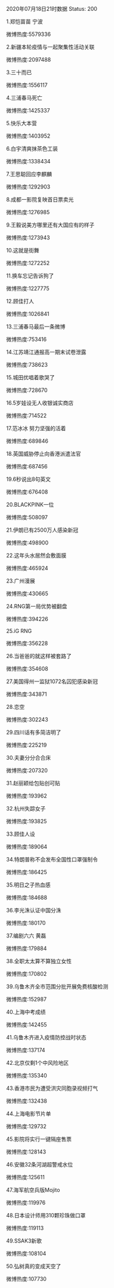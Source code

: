 2020年07月18日21时数据
Status: 200

1.郑恺苗苗 宁波

微博热度:5579336

2.新疆本轮疫情与一起聚集性活动关联

微博热度:2097488

3.三十而已

微博热度:1556117

4.三浦春马死亡

微博热度:1425337

5.快乐大本营

微博热度:1403952

6.白宇清爽抹茶色工装

微博热度:1338434

7.王思聪回应李麒麟

微博热度:1292903

8.成都一影院复映首日票卖光

微博热度:1276985

9.王毅说美方哪里还有大国应有的样子

微博热度:1273943

10.这就是街舞

微博热度:1272252

11.换车忘记告诉狗了

微博热度:1227775

12.顾佳打人

微博热度:1026841

13.三浦春马最后一条微博

微博热度:753416

14.江苏靖江通报高一期末试卷泄露

微博热度:738623

15.城田优唱着歌哭了

微博热度:728670

16.5岁娃设无人收银诚实商店

微博热度:714522

17.范冰冰 努力坚强的活着

微博热度:689846

18.英国威胁停止向香港派遣法官

微博热度:687456

19.6秒说出8句英文

微博热度:676408

20.BLACKPINK一位

微博热度:508097

21.伊朗已有2500万人感染新冠

微博热度:498900

22.这年头水居然会敷面膜

微博热度:465924

23.广州漫展

微博热度:430665

24.RNG第一局优势被翻盘

微博热度:394226

25.iG RNG

微博热度:356228

26.当爸爸的就这样被套路了

微博热度:354608

27.美国得州一监狱1072名囚犯感染新冠

微博热度:343871

28.恋空

微博热度:302243

29.四川话有多简洁明了

微博热度:225219

30.夫妻分分合合床

微博热度:207320

31.赵丽颖给包贴创可贴

微博热度:193962

32.杭州失踪女子

微博热度:193825

33.顾佳人设

微博热度:189064

34.特朗普称不会发布全国性口罩强制令

微博热度:186425

35.明日之子热血感

微博热度:184688

36.李光洙认证中国分洙

微博热度:180170

37.编剧六六 黄磊

微博热度:179884

38.全职太太算不算独立女性

微博热度:170802

39.乌鲁木齐全市范围分批开展免费核酸检测

微博热度:152987

40.上海中考成绩

微博热度:142455

41.乌鲁木齐进入疫情防控战时状态

微博热度:137174

42.北京仅剩1个中风险地区

微博热度:135340

43.香港市民为遭受洪灾同胞录视频打气

微博热度:132438

44.上海电影节片单

微博热度:129732

45.影院将实行一键隔座售票

微博热度:128143

46.安徽32条河湖超警戒水位

微博热度:125611

47.海军航空兵版Mojito

微博热度:119976

48.日本设计师用310颗珍珠做口罩

微博热度:119113

49.SSAK3新歌

微博热度:108104

50.弘树真的变成天空了

微博热度:107730

